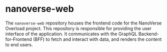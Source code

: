 # nanoverse-web
The `nanoverse-web` repository houses the frontend code for the NanoVerse Overload project. This repository is responsible for providing the user interface of the application. It communicates with the GraphQL Backend-for-Frontend (BFF) to fetch and interact with data, and renders the content to end users.
